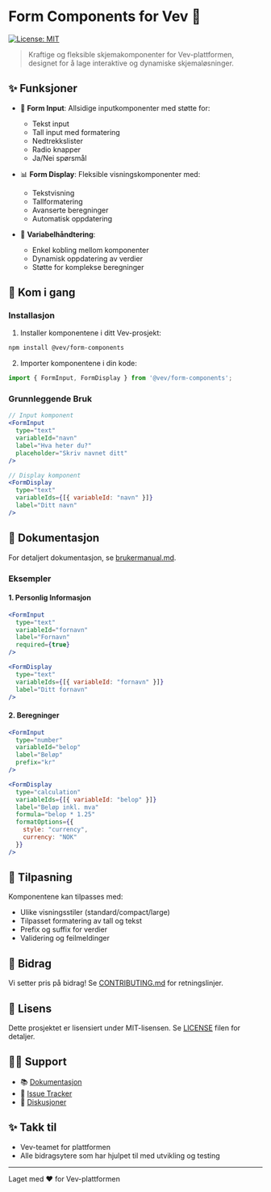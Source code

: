 # Form Components for Vev 🎨

[![License: MIT](https://img.shields.io/badge/License-MIT-yellow.svg)](https://opensource.org/licenses/MIT)

> Kraftige og fleksible skjemakomponenter for Vev-plattformen, designet for å lage interaktive og dynamiske skjemaløsninger.

## ✨ Funksjoner

- 🎯 **Form Input**: Allsidige inputkomponenter med støtte for:
  - Tekst input
  - Tall input med formatering
  - Nedtrekkslister
  - Radio knapper
  - Ja/Nei spørsmål

- 📊 **Form Display**: Fleksible visningskomponenter med:
  - Tekstvisning
  - Tallformatering
  - Avanserte beregninger
  - Automatisk oppdatering

- 🔗 **Variabelhåndtering**:
  - Enkel kobling mellom komponenter
  - Dynamisk oppdatering av verdier
  - Støtte for komplekse beregninger

## 🚀 Kom i gang

### Installasjon

1. Installer komponentene i ditt Vev-prosjekt:
```bash
npm install @vev/form-components
```

2. Importer komponentene i din kode:
```jsx
import { FormInput, FormDisplay } from '@vev/form-components';
```

### Grunnleggende Bruk

```jsx
// Input komponent
<FormInput 
  type="text"
  variableId="navn"
  label="Hva heter du?"
  placeholder="Skriv navnet ditt"
/>

// Display komponent
<FormDisplay 
  type="text"
  variableIds={[{ variableId: "navn" }]}
  label="Ditt navn"
/>
```

## 📖 Dokumentasjon

For detaljert dokumentasjon, se [brukermanual.md](brukermanual.md).

### Eksempler

#### 1. Personlig Informasjon
```jsx
<FormInput 
  type="text"
  variableId="fornavn"
  label="Fornavn"
  required={true}
/>

<FormDisplay 
  type="text"
  variableIds={[{ variableId: "fornavn" }]}
  label="Ditt fornavn"
/>
```

#### 2. Beregninger
```jsx
<FormInput 
  type="number"
  variableId="belop"
  label="Beløp"
  prefix="kr"
/>

<FormDisplay 
  type="calculation"
  variableIds={[{ variableId: "belop" }]}
  label="Beløp inkl. mva"
  formula="belop * 1.25"
  formatOptions={{
    style: "currency",
    currency: "NOK"
  }}
/>
```

## 🎨 Tilpasning

Komponentene kan tilpasses med:
- Ulike visningsstiler (standard/compact/large)
- Tilpasset formatering av tall og tekst
- Prefix og suffix for verdier
- Validering og feilmeldinger

## 🤝 Bidrag

Vi setter pris på bidrag! Se [CONTRIBUTING.md](CONTRIBUTING.md) for retningslinjer.

## 📝 Lisens

Dette prosjektet er lisensiert under MIT-lisensen. Se [LICENSE](LICENSE) filen for detaljer.

## 🙋‍♂️ Support

- 📚 [Dokumentasjon](brukermanual.md)
- 🐛 [Issue Tracker](https://github.com/yourusername/form-components/issues)
- 💬 [Diskusjoner](https://github.com/yourusername/form-components/discussions)

## ✨ Takk til

- Vev-teamet for plattformen
- Alle bidragsytere som har hjulpet til med utvikling og testing

---

Laget med ❤️ for Vev-plattformen 